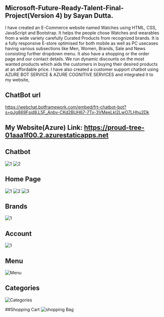 ## Microsoft-Future-Ready-Talent-Final-Project(Version 4) by Sayan Dutta.
I have created an E-Commerce website named Watches using HTML, CSS, JavaScript and Bootstrap.
It helps the people chose Watches and wearables from a wide variety carefully Curated Products from recognized brands.
It is a fully responsive E-store optimised for both mobile as well as PC usecases
having various subsections like Men, Women, Brands, Sale and News consisting further dropdown menu.
It also have a shopping or the order page and our contact details. We run dynamic discounts on the most
wanted products which aids the customers in buying their desired products at an affordable price.
I have also created a customer support chatbot using AZURE BOT SERVICE & AZURE COGNITIVE SERVICES and integrated it to my website,

## ChatBot url
https://webchat.botframework.com/embed/frt-chatbot-bot?s=pJg869Fsid8.L5F_Anbv-CKd2BUH67-7Ty-3VMeeLkl2LwO7LHhu2Dk
## My Website(Azure) Link: https://proud-tree-01aaa1f00.2.azurestaticapps.net

## Chatbot
![1](https://user-images.githubusercontent.com/113238898/210061792-752c5753-48fd-4e50-813b-71c5b0619031.png)
![2](https://user-images.githubusercontent.com/113238898/210061795-8686c343-9478-4b96-9f85-acba3c9ce8c4.png)


## Home Page
![1](https://user-images.githubusercontent.com/113238898/203523986-64bff396-0351-4afe-8129-b3e6d868a31a.png)
![2](https://user-images.githubusercontent.com/113238898/203524037-9392d675-3f8c-4543-8ac2-3fc4f15cfcd2.png)
![3](https://user-images.githubusercontent.com/113238898/203524052-27cf5d05-f99e-4925-9a22-0c318f921422.png)

## Brands
![1](https://user-images.githubusercontent.com/113238898/203524224-519b39d8-8db0-4e69-8aa7-d148dc1120e4.png)

## Account
![1](https://user-images.githubusercontent.com/113238898/203524310-44542df0-2d43-4114-aca4-0e339054b855.png)

## Menu
![Menu](https://user-images.githubusercontent.com/113238898/203524671-0c71fcd3-7e5d-4992-ba7f-c9bbb1095650.png)

## Categories
![Categories](https://user-images.githubusercontent.com/113238898/203524754-e5c45a32-1cb6-43be-ab0e-25e1ab405e86.png)

##Shopping Cart
![shopping Bag](https://user-images.githubusercontent.com/113238898/203524823-6886d627-f7e2-422f-9efe-902a870543e2.png)
